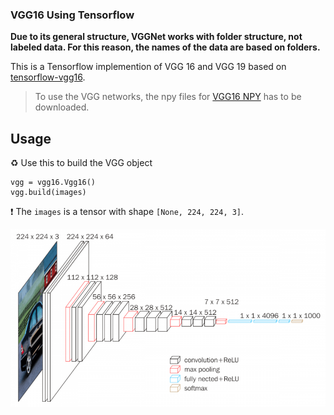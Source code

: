 ### VGG16 Using Tensorflow 
**Due to its general structure, VGGNet works with folder structure, not labeled data. For this reason, the names of the data are based on folders.**

This is a Tensorflow implemention of VGG 16 and VGG 19 based on [tensorflow-vgg16](https://github.com/ry/tensorflow-vgg16). 
>To use the VGG networks, the npy files for [VGG16 NPY](https://mega.nz/#!YU1FWJrA!O1ywiCS2IiOlUCtCpI6HTJOMrneN-Qdv3ywQP5poecM) has to be downloaded.

## Usage
♻️ Use this to build the VGG object
```
vgg = vgg16.Vgg16()
vgg.build(images)
```
 ❗️ The `images` is a tensor with shape `[None, 224, 224, 3]`. 

![VGG16 Model](Model.png "VGG16")
